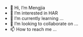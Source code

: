 - 👋 Hi, I’m Mengjia
- 👀 I’m interested in HAR
- 🌱 I’m currently learning ...
- 💞️ I’m looking to collaborate on ...
- 📫 How to reach me ...

<!---
nnnnmj/nnnnmj is a ✨ special ✨ repository because its `README.md` (this file) appears on your GitHub profile.
You can click the Preview link to take a look at your changes.
--->
